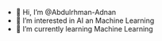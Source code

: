- 👋 Hi, I’m @Abdulrhman-Adnan
- 👀 I’m interested in AI an Machine Learning
- 🌱 I’m currently learning Machine Learning
